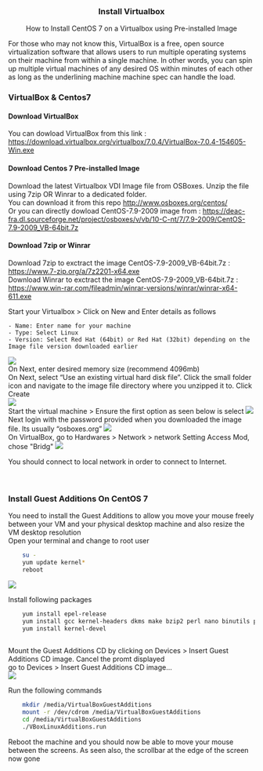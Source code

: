 <br />
<div align="center">
  <h3 align="center">Install Virtualbox</h3>
  <p align="center">How to Install CentOS 7 on a Virtualbox using Pre-installed Image<br>
</div>

For those who may not know this, VirtualBox is a free, open source virtualization software that allows users to run multiple operating systems on their machine from within a single machine. In other words, you can spin up multiple virtual machines of any desired OS within minutes of each other as long as the underlining machine machine spec can handle the load.

### VirtualBox & Centos7
#### Download VirtualBox	
You can dowload VirtualBox from this link : https://download.virtualbox.org/virtualbox/7.0.4/VirtualBox-7.0.4-154605-Win.exe


#### Download Centos 7 Pre-installed Image
Download the latest Virtualbox VDI Image file from OSBoxes. Unzip the file using 7zip OR Winrar to a dedicated folder.<br>
You can download it from this repo http://www.osboxes.org/centos/<br>
Or you can directly dowload CentOS-7.9-2009 image from : https://deac-fra.dl.sourceforge.net/project/osboxes/v/vb/10-C-nt/7/7.9-2009/CentOS-7.9-2009_VB-64bit.7z

#### Download 7zip or Winrar
Download 7zip to exctract the image CentOS-7.9-2009_VB-64bit.7z : https://www.7-zip.org/a/7z2201-x64.exe<br> 
Download Winrar to exctract the image CentOS-7.9-2009_VB-64bit.7z : https://www.win-rar.com/fileadmin/winrar-versions/winrar/winrar-x64-611.exe<br>


Start your Virtualbox > Click on New and Enter details as follows<br>

    - Name: Enter name for your machine
    - Type: Select Linux
    - Version: Select Red Hat (64bit) or Red Hat (32bit) depending on the Image file version downloaded earlier

<img src="images/new_vm.JPG">

<br>
On Next, enter desired memory size (recommend 4096mb)<br>
On Next, select “Use an existing virtual hard disk file”. Click the small folder icon and navigate to the image file directory where you unzipped it to. Click Create<br>
<img src="images/existing_vm.JPG">

<br>
Start the virtual machine > Ensure the first option as seen below is select
<img src="images/powering.JPG">

<br>
Next login with the password provided when you downloaded the image file. Its usually “osboxes.org”
<img src="images/rootpage.JPG">

<br>
On VirtualBox, go to Hardwares > Network > network Setting
Access Mod, chose "Bridg"
<img src="images/vb_net_setting.JPG">

You should connect to local network in order to connect to Internet.
<br>
<br>
<br>
### Install Guest Additions On CentOS 7
You need to install the Guest Additions to allow you move your mouse freely between your VM and your physical desktop machine and also resize the VM desktop resolution<br>
Open your terminal and change to root user
```sh
    su -
    yum update kernel*
    reboot
```
<img src="images/update_kernel.JPG">

Install following packages
```sh
    yum install epel-release
    yum install gcc kernel-headers dkms make bzip2 perl nano binutils patch libgomp glibc-headers
    yum install kernel-devel
          
```

Mount the Guest Additions CD by clicking on Devices > Insert Guest Additions CD image. Cancel the promt displayed<br>
go to Devices > Insert Guest Additions CD image...<br>
<img src="images/run_vbox.JPG">

Run the following commands
```sh
    mkdir /media/VirtualBoxGuestAdditions
    mount -r /dev/cdrom /media/VirtualBoxGuestAdditions
    cd /media/VirtualBoxGuestAdditions
    ./VBoxLinuxAdditions.run
```

Reboot the machine and you should now be able to move your mouse between the screens. As seen also, the scrollbar at the edge of the screen now gone

